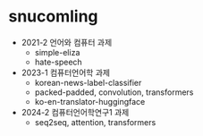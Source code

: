 # snucomling
- 2021-2 언어와 컴퓨터 과제
    - simple-eliza
    - hate-speech
- 2023-1 컴퓨터언어학 과제
    - korean-news-label-classifier
    - packed-padded, convolution, transformers
    - ko-en-translator-huggingface
- 2024-2 컴퓨터언어학연구1 과제
    - seq2seq, attention, transformers
